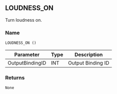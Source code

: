 ## LOUDNESS\_ON

 Turn loudness on.


### Name

`LOUDNESS_ON ()`


| Parameter       | Type | Description       |
| --------------- | ---- | ----------------- |
| OutputBindingID | INT  | Output Binding ID |



### Returns

`None`